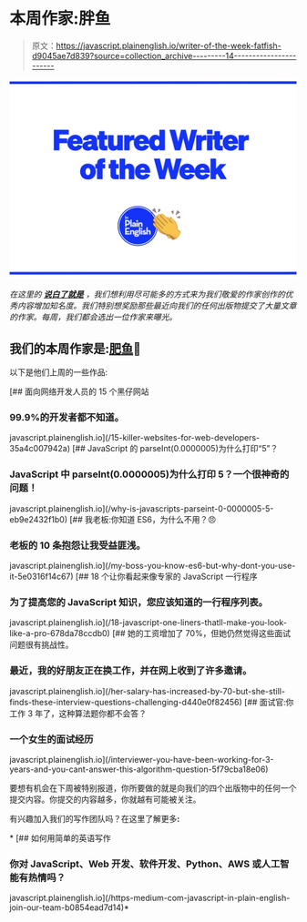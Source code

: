 # 本周作家:胖鱼

> 原文：<https://javascript.plainenglish.io/writer-of-the-week-fatfish-d9045ae7d839?source=collection_archive---------14----------------------->

![](img/424e9f774c4772306ed63071aba29679.png)

*在这里的* [***说白了就是***](https://plainenglish.io) *，我们想利用尽可能多的方式来为我们敬爱的作家创作的优秀内容增加知名度。我们特别想奖励那些最近向我们的任何出版物提交了大量文章的作家。每周，我们都会选出一位作家来曝光。*

## 我们的本周作家是:[肥鱼](https://fatfish.medium.com/)🎉

以下是他们上周的一些作品:

[](/15-killer-websites-for-web-developers-35a4c007942a) [## 面向网络开发人员的 15 个黑仔网站

### 99.9%的开发者都不知道。

javascript.plainenglish.io](/15-killer-websites-for-web-developers-35a4c007942a) [](/why-is-javascripts-parseint-0-0000005-5-eb9e2432f1b0) [## JavaScript 的 parseInt(0.0000005)为什么打印“5”？

### JavaScript 中 parseInt(0.0000005)为什么打印 5？一个很神奇的问题！

javascript.plainenglish.io](/why-is-javascripts-parseint-0-0000005-5-eb9e2432f1b0) [](/my-boss-you-know-es6-but-why-dont-you-use-it-5e0316f14c67) [## 我老板:你知道 ES6，为什么不用？😠

### 老板的 10 条抱怨让我受益匪浅。

javascript.plainenglish.io](/my-boss-you-know-es6-but-why-dont-you-use-it-5e0316f14c67) [](/18-javascript-one-liners-thatll-make-you-look-like-a-pro-678da78ccdb0) [## 18 个让你看起来像专家的 JavaScript 一行程序

### 为了提高您的 JavaScript 知识，您应该知道的一行程序列表。

javascript.plainenglish.io](/18-javascript-one-liners-thatll-make-you-look-like-a-pro-678da78ccdb0) [](/her-salary-has-increased-by-70-but-she-still-finds-these-interview-questions-challenging-d440e0f82456) [## 她的工资增加了 70%，但她仍然觉得这些面试问题很有挑战性。

### 最近，我的好朋友正在换工作，并在网上收到了许多邀请。

javascript.plainenglish.io](/her-salary-has-increased-by-70-but-she-still-finds-these-interview-questions-challenging-d440e0f82456) [](/interviewer-you-have-been-working-for-3-years-and-you-cant-answer-this-algorithm-question-5f79cba18e06) [## 面试官:你工作 3 年了，这种算法题你都不会答？

### 一个女生的面试经历

javascript.plainenglish.io](/interviewer-you-have-been-working-for-3-years-and-you-cant-answer-this-algorithm-question-5f79cba18e06) 

要想有机会在下周被特别报道，你所要做的就是向我们的四个出版物中的任何一个提交内容。你提交的内容越多，你就越有可能被关注。

有兴趣加入我们的写作团队吗？在这里了解更多[](/https-medium-com-javascript-in-plain-english-join-our-team-b0854ead7d14)**:**

*[](/https-medium-com-javascript-in-plain-english-join-our-team-b0854ead7d14) [## 如何用简单的英语写作

### 你对 JavaScript、Web 开发、软件开发、Python、AWS 或人工智能有热情吗？

javascript.plainenglish.io](/https-medium-com-javascript-in-plain-english-join-our-team-b0854ead7d14)*